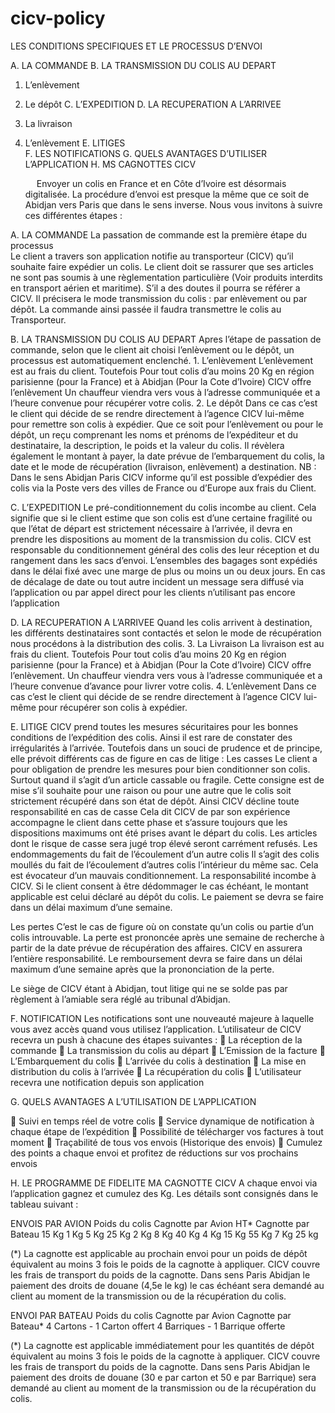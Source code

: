 # cicv-policy

LES CONDITIONS SPECIFIQUES ET LE PROCESSUS D’ENVOI 
 
 
A.	LA COMMANDE 
B.	LA TRANSMISSION DU COLIS AU DEPART 
1.	L’enlèvement 
2.	Le dépôt 
C.	L’EXPEDITION 
D.	LA RECUPERATION A L’ARRIVEE 
1.	La livraison 
2.	L’enlèvement 
E.	LITIGES  
F.	LES NOTIFICATIONS 
G.	QUELS AVANTAGES D’UTILISER L’APPLICATION 
H.	MS CAGNOTTES CICV 
 
 
 	  
Envoyer un colis en France et en Côte d’Ivoire est désormais digitalisée. 
La procédure d’envoi est presque la même que ce soit de Abidjan vers Paris que dans le sens inverse. Nous vous invitons à suivre ces différentes étapes :  
 
 
A. LA COMMANDE 
La passation de commande est la première étape du processus  
Le client a travers son application notifie au transporteur (CICV) qu’il souhaite faire expédier un colis. Le client doit se rassurer que ses articles ne sont pas soumis à une règlementation particulière (Voir produits interdits en transport aérien et maritime). S’il a des doutes il pourra se référer a CICV. Il précisera le mode transmission du colis : par enlèvement ou par dépôt. La commande ainsi passée il faudra transmettre le colis au Transporteur. 
 
B. LA TRANSMISSION DU COLIS AU DEPART 
Apres l’étape de passation de commande, selon que le client ait choisi l’enlèvement ou le dépôt, un processus est automatiquement enclenché. 1. L’enlèvement 
L’enlèvement est au frais du client. 
Toutefois Pour tout colis d’au moins 20 Kg en région parisienne (pour la France) et à Abidjan (Pour la Cote d’Ivoire) CICV offre l’enlèvement 
Un chauffeur viendra vers vous à l’adresse communiquée et a l’heure convenue pour récupérer votre colis. 
2. Le dépôt 
Dans ce cas c’est le client qui décide de se rendre directement à l’agence CICV lui-même pour remettre son colis à expédier. 
Que ce soit pour l’enlèvement ou pour le dépôt, un reçu comprenant les noms et prénoms de l’expéditeur et du destinataire, la description, le poids et la valeur du colis. Il révèlera également le montant à payer, la date prévue de l’embarquement du colis, la date et le mode de récupération (livraison, enlèvement) a destination. 
NB : Dans le sens Abidjan Paris CICV informe qu’il est possible d’expédier des colis via la Poste vers des villes de France ou d’Europe aux frais du Client. 
 
C. L’EXPEDITION 
Le pré-conditionnement du colis incombe au client. Cela signifie que si le client estime que son colis est d’une certaine fragilité ou que l’état de départ est strictement nécessaire à l’arrivée, il devra en prendre les dispositions au moment de la transmission du colis. 
CICV est responsable du conditionnement général des colis des leur réception et du rangement dans les sacs d’envoi. L’ensembles des bagages sont expédiés dans le délai fixé avec une marge de plus ou moins un ou deux jours. En cas de décalage de date ou tout autre incident un message sera diffusé via l’application ou par appel direct pour les clients n’utilisant pas encore l’application 
 
 	 
D. LA RECUPERATION A L’ARRIVEE 
Quand les colis arrivent à destination, les différents destinataires sont contactés et selon le mode de récupération nous procédons à la distribution des colis. 3. La Livraison 
La livraison est au frais du client. 
Toutefois Pour tout colis d’au moins 20 Kg en région parisienne (pour la France) et à Abidjan (Pour la Cote d’Ivoire) CICV offre l’enlèvement. 
Un chauffeur viendra vers vous à l’adresse communiquée et a l’heure convenue d’avance pour livrer votre colis. 
4. L’enlèvement 
Dans ce cas c’est le client qui décide de se rendre directement à l’agence CICV lui-même pour récupérer son colis à expédier. 
 
E. LITIGE 
CICV prend toutes les mesures sécuritaires pour les bonnes conditions de l’expédition des colis. Ainsi il est rare de constater des irrégularités à l’arrivée. Toutefois dans un souci de prudence et de principe, elle prévoit différents cas de figure en cas de litige : 
Les casses 
Le client a pour obligation de prendre les mesures pour bien conditionner son colis. Surtout quand il s’agit d’un article cassable ou fragile. Cette consigne est de mise s’il souhaite pour une raison ou pour une autre que le colis soit strictement récupéré dans son état de dépôt. 
Ainsi CICV décline toute responsabilité en cas de casse 
Cela dit CICV de par son expérience accompagne le client dans cette phase et s’assure toujours que les dispositions maximums ont été prises avant le départ du colis. Les articles dont le risque de casse sera jugé trop élevé seront carrément refusés. 
Les endommagements du fait de l’écoulement d’un autre colis 
Il s’agit des colis moullés du fait de l’écoulement d’autres colis l’intérieur du même sac. 
Cela est évocateur d’un mauvais conditionnement. La responsabilité incombe à CICV. 
Si le client consent à être dédommager le cas échéant, le montant applicable est celui déclaré au dépôt du colis. Le paiement se devra se faire dans un délai maximum d’une semaine. 
 
Les pertes 
C’est le cas de figure où on constate qu’un colis ou partie d’un colis introuvable. La perte est prononcée après une semaine de recherche à partir de la date prévue de récupération des affaires. CICV en assurera l’entière responsabilité. Le remboursement devra se faire dans un délai maximum d’une semaine après que la prononciation de la perte. 
 
Le siège de CICV étant à Abidjan, tout litige qui ne se solde pas par règlement à l’amiable sera réglé au tribunal d’Abidjan. 
 
F. NOTIFICATION 
Les notifications sont une nouveauté majeure à laquelle vous avez accès quand vous utilisez l’application. L’utilisateur de CICV recevra un push à chacune des étapes suivantes : 
	La réception de la commande 
	La transmission du colis au départ 
	L’Emission de la facture 
	L’Embarquement du colis 
	L’arrivée du colis à destination 
	La mise en distribution du colis à l’arrivée 
	La récupération du colis 
	L’utilisateur recevra une notification depuis son application 
 
G. QUELS AVANTAGES A L’UTILISATION DE L’APPLICATION 
 
	Suivi en temps réel de votre colis 
	Service dynamique de notification à chaque étape de l’expédition 
	Possibilité de télécharger vos factures à tout moment 
	Traçabilité de tous vos envois (Historique des envois) 
	Cumulez des points a chaque envoi et profitez de réductions sur vos prochains envois 
 
H. LE PROGRAMME DE FIDELITE MA CAGNOTTE CICV 
A chaque envoi via l’application gagnez et cumulez des Kg. Les détails sont consignés dans le tableau suivant : 
 
ENVOIS PAR AVION 
Poids du colis 	Cagnotte par Avion HT* 	Cagnotte par Bateau 
15 Kg 	1 Kg 	5 Kg 
25 Kg 	2 Kg 	8 Kg 
40 Kg 	4 Kg 	15 Kg 
55 Kg 	7 Kg 	25 kg 
 
(*)  La cagnotte est applicable au prochain envoi pour un poids de dépôt équivalent au moins 3 fois le poids de la cagnotte à appliquer. 
CICV couvre les frais de transport du poids de la cagnotte. Dans sens Paris Abidjan le paiement des droits de douane (4,5e le kg) le cas échéant sera demandé au client au moment de la transmission ou de la récupération du colis.  
 
ENVOI PAR BATEAU 
Poids du colis 	Cagnotte par Avion 	Cagnotte par Bateau* 
4 Cartons 	- 	1 Carton offert 
4 Barriques 	- 	1 Barrique offerte 
 
(*)  La cagnotte est applicable immédiatement pour les quantités de dépôt équivalent au moins 3 fois le poids de la cagnotte à appliquer. 
CICV couvre les frais de transport du poids de la cagnotte. Dans sens Paris Abidjan le paiement des droits de douane (30 e par carton et 50 e par Barrique) sera demandé au client au moment de la transmission ou de la récupération du colis.  
